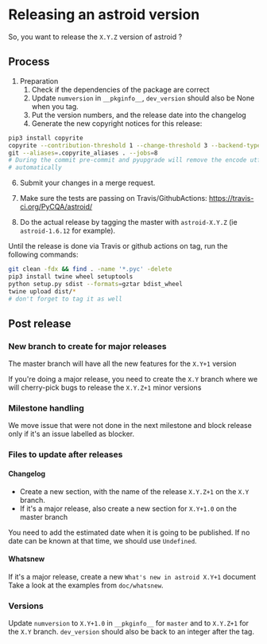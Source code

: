 # Releasing an astroid version

So, you want to release the `X.Y.Z` version of astroid ?

## Process

1. Preparation
   1. Check if the dependencies of the package are correct
   2. Update `numversion` in `__pkginfo__`, `dev_version` should also be None when you
      tag.
   3. Put the version numbers, and the release date into the changelog
   4. Generate the new copyright notices for this release:

```bash
pip3 install copyrite
copyrite --contribution-threshold 1 --change-threshold 3 --backend-type \
git --aliases=.copyrite_aliases . --jobs=8
# During the commit pre-commit and pyupgrade will remove the encode utf8
# automatically
```

6. Submit your changes in a merge request.

7. Make sure the tests are passing on Travis/GithubActions:
   https://travis-ci.org/PyCQA/astroid/

8. Do the actual release by tagging the master with `astroid-X.Y.Z` (ie `astroid-1.6.12`
   for example).

Until the release is done via Travis or github actions on tag, run the following
commands:

```bash
git clean -fdx && find . -name '*.pyc' -delete
pip3 install twine wheel setuptools
python setup.py sdist --formats=gztar bdist_wheel
twine upload dist/*
# don't forget to tag it as well
```

## Post release

### New branch to create for major releases

The master branch will have all the new features for the `X.Y+1` version

If you're doing a major release, you need to create the `X.Y` branch where we will
cherry-pick bugs to release the `X.Y.Z+1` minor versions

### Milestone handling

We move issue that were not done in the next milestone and block release only if it's an
issue labelled as blocker.

### Files to update after releases

#### Changelog

- Create a new section, with the name of the release `X.Y.Z+1` on the `X.Y` branch.
- If it's a major release, also create a new section for `X.Y+1.0` on the master branch

You need to add the estimated date when it is going to be published. If no date can be
known at that time, we should use `Undefined`.

#### Whatsnew

If it's a major release, create a new `What's new in astroid X.Y+1` document Take a look
at the examples from `doc/whatsnew`.

### Versions

Update `numversion` to `X.Y+1.0` in `__pkginfo__` for `master` and to `X.Y.Z+1` for the
`X.Y` branch. `dev_version` should also be back to an integer after the tag.
